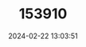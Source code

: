 ---
title: "153910"
category: "Orconectes sanbornii"
draft: false
date: 2024-02-22 13:03:51
languages:
  English: ["Sanborn's Crayfish"]
---